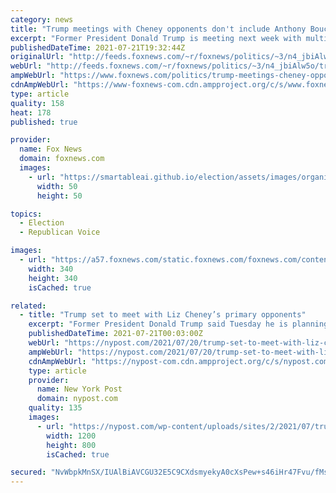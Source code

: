 ```yaml
---
category: news
title: "Trump meetings with Cheney opponents don't include Anthony Bouchard, top fundraiser with complicated past"
excerpt: "Former President Donald Trump is meeting next week with multiple of the Republican candidates who are aiming to unseat Rep. Liz Cheney – but one of the most high-profile candidates in the race says that he wasn't invited."
publishedDateTime: 2021-07-21T19:32:44Z
originalUrl: "http://feeds.foxnews.com/~r/foxnews/politics/~3/n4_jbiAlw5o/trump-meetings-cheney-opponents-anthony-bouchard-top-fundraiser-complicated-past"
webUrl: "http://feeds.foxnews.com/~r/foxnews/politics/~3/n4_jbiAlw5o/trump-meetings-cheney-opponents-anthony-bouchard-top-fundraiser-complicated-past"
ampWebUrl: "https://www.foxnews.com/politics/trump-meetings-cheney-opponents-anthony-bouchard-top-fundraiser-complicated-past.amp"
cdnAmpWebUrl: "https://www-foxnews-com.cdn.ampproject.org/c/s/www.foxnews.com/politics/trump-meetings-cheney-opponents-anthony-bouchard-top-fundraiser-complicated-past.amp"
type: article
quality: 158
heat: 178
published: true

provider:
  name: Fox News
  domain: foxnews.com
  images:
    - url: "https://smartableai.github.io/election/assets/images/organizations/foxnews.com-50x50.jpg"
      width: 50
      height: 50

topics:
  - Election
  - Republican Voice

images:
  - url: "https://a57.foxnews.com/static.foxnews.com/foxnews.com/content/uploads/2020/01/340/340/Screen-Shot-2020-01-15-at-11.36.03-AM.png?ve=1&tl=1"
    width: 340
    height: 340
    isCached: true

related:
  - title: "Trump set to meet with Liz Cheney’s primary opponents"
    excerpt: "Former President Donald Trump said Tuesday he is planning to meet with a number of Rep. Liz Cheney’s (R-Wyo.) primary opponents next week as he weighs who he will endorse in the race. Trump"
    publishedDateTime: 2021-07-21T00:03:00Z
    webUrl: "https://nypost.com/2021/07/20/trump-set-to-meet-with-liz-cheneys-primary-opponents/"
    ampWebUrl: "https://nypost.com/2021/07/20/trump-set-to-meet-with-liz-cheneys-primary-opponents/amp/"
    cdnAmpWebUrl: "https://nypost-com.cdn.ampproject.org/c/s/nypost.com/2021/07/20/trump-set-to-meet-with-liz-cheneys-primary-opponents/amp/"
    type: article
    provider:
      name: New York Post
      domain: nypost.com
    quality: 135
    images:
      - url: "https://nypost.com/wp-content/uploads/sites/2/2021/07/trump-cheney.jpg?quality=90&strip=all&w=1200"
        width: 1200
        height: 800
        isCached: true

secured: "NvWbpkMnSX/IUAlBiAVCGU32E5C9CXdsmyekyA0cXsPew+s46iHr47Fvu/fMseaj0e4kPv0tkLfm89d7G6hWf8i0AviA1hWjOxhoFCBWbXpFlxWlxBMrt+nZbR+nfOH7Zb6Y9XV8VzWSYWrlf4cjLakVa8qVfbz2+xeWlKMCMZGARVRZ8KmVioFwOVkVlsJZM+VcfdHZacMbvBqL/wlDWRZcIxrPWyV0Prc7QG++6+Ar1TVLjs7xF/e1QsmJwChRMJerQp8dL8IH1zxJjqrZZXzjIsCN0CeP8bXnF4bgJcoJbDtvSejuqtfVEME6AKsV8te2vLCFWXUJwW+wKvccd2geGVhLLT7RPpShBDTJnRA=;A4VEaoErN2egh3WxanYxkw=="
---
```


